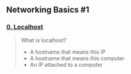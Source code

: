 ## Networking Basics #1
### [0. Localhost](./0-localhost)
> What is localhost?
> * A hostname that means this IP
> * A hostname that means this computer
> * An IP attached to a computer